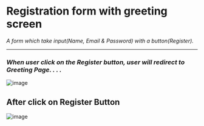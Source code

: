 # Registration form with greeting screen

*A form which take input(Name, Email & Password) with a button(Register).*
<br>
****
### *When user click on the Register button, user will redirect to Greeting Page. . . .*  
![image](https://user-images.githubusercontent.com/56288174/200808612-c456f53e-e1a3-448e-b926-1dc1b6d50b09.png)
## After click on Register Button 
![image](https://user-images.githubusercontent.com/56288174/200808969-d9bf957e-e02f-40ce-84e9-f4bf6ec000d3.png)
